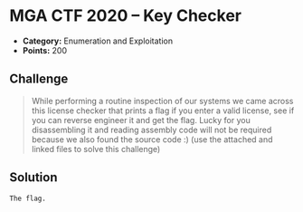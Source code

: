 # MGA CTF 2020 – Key Checker

* **Category:** Enumeration and Exploitation
* **Points:** 200

## Challenge

> While performing a routine inspection of our systems we came across this license checker that prints a 
flag if you enter a valid license, see if you can reverse engineer it and get the flag. 
Lucky for you disassembling it and reading assembly code will not be required because we also found the source code :) 
(use the attached and linked files to solve this challenge) 

## Solution



```
The flag.
```